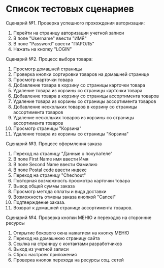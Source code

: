 # Список тестовых сценариев  
Сценарий №1. Проверка успешного прохождения авторизации:
1. Перейти на страницу авторизации учетной записи
2. В поле "Username" ввести "ИМЯ"
3. В поле "Password" ввести "ПАРОЛЬ"
4. Нажать на кнопку "LOGIN"  

Сценарий №2. Процесс выбора товара:
1. Просмотр домашней страницы
2. Проверка кнопки сортировки товаров на домашней странице
3. Просмотр карточки товара
4. Добавление товара в корзину со страницы карточки товара
5. Удаление товара из корзины со страницы карточки товара
6. Добавление товара в корзину со страницы ассортимента товаров
7. Удаление товара из корзины со страницы ассортимента товаров
8. Добавление нескольких товаров в корзину со страницы ассортимента товаров
9. Удаление нескольких товаров из корзины со страницы ассортимента товаров
10. Просмотр страницы "Корзина"
11. Удаление товара из корзины со страницы "Корзина"

Сценарий №3. Процесс оформления заказа
1. Переход на страницу "Данные о покупателе"
2. В поле First Name имя ввести Имя
3. В поле Second Name ввести Фамилию
4. В поле Postal code ввести индекс
5. Переход на страницу "Chechout"
6. Повторная возможность просмотра карточки товара
7. Вывод общей суммы заказа
8. Просмотр метода оплаты и вида доставки
9. Возможность отмены заказа кнопкой "Cancel"
10. Подтверждение заказа.
11. Возврат к домашней странице ассортимента товаров.

Сценарий №4. Проверка кнопки МЕНЮ и переходов на сторонние ресурсы
1. Открытие бокового окна нажатием на кнопку МЕНЮ
2. Переход на домашнюю страницу сайта
3. Ссылка на страницу с контактами разработчиков
4. Выход из учетной записи
5. Сброс настроек приложения
6. Проверка кнопок перехода на ресурсы соц. сетей